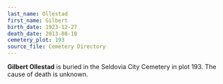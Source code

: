 ```yaml
---
last_name: Ollestad
first_name: Gilbert
birth_date: 1923-12-27
death_date: 2013-08-10
cemetery_plot: 193
source_file: Cemetery Directory
---
```

**Gilbert   Ollestad** is buried in the Seldovia City Cemetery in plot 193.  The cause of death is unknown.




